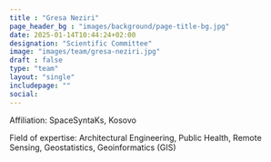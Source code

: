 ```yaml
---
title : "Gresa Neziri"
page_header_bg : "images/background/page-title-bg.jpg"
date: 2025-01-14T10:44:24+02:00
designation: "Scientific Committee"
image: "images/team/gresa-neziri.jpg"
draft : false
type: "team"
layout: "single"
includepage: ""
social:
---
```


Affiliation: SpaceSyntaKs, Kosovo

Field of expertise: Architectural Engineering, Public Health, Remote Sensing,
Geostatistics, Geoinformatics (GIS)
